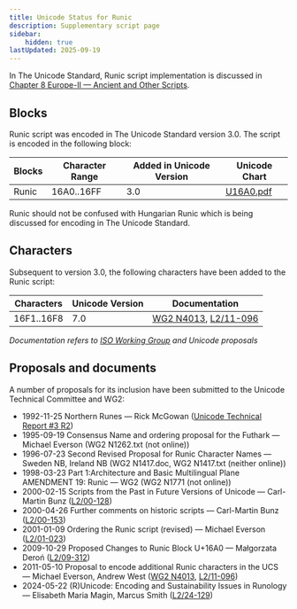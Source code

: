 ```yaml
---
title: Unicode Status for Runic
description: Supplementary script page
sidebar:
    hidden: true
lastUpdated: 2025-09-19
---
```


In The Unicode Standard, Runic script implementation is discussed in [Chapter 8 Europe-II — Ancient and Other Scripts](https://www.unicode.org/versions/latest/core-spec/chapter-8/#G26624).

## Blocks

Runic script was encoded in The Unicode Standard version 3.0. The script is encoded in the following block:

| Blocks  |  Character Range  |  Added in Unicode Version  |  Unicode Chart  |
| ------- | ----------------- | -------------------------- | --------------- |
| Runic |  16A0..16FF  |  3.0  |  [U16A0.pdf](http://www.unicode.org/charts/PDF/U16A0.pdf)  |

Runic should not be confused with Hungarian Runic which is being discussed for encoding in The Unicode Standard.

## Characters

Subsequent to version 3.0, the following characters have been added to the Runic script:

| Characters | Unicode Version | Documentation |
| ---------- | --------------- | ------------- |
| 16F1..16F8 | 7.0 | [WG2 N4013](https://www.unicode.org/wg2/docs/n4013.pdf), [L2/11-096](http://www.unicode.org/cgi-bin/GetMatchingDocs.pl?L2/11-096) |

_Documentation refers to [ISO Working Group](https://www.unicode.org/wg2/) and Unicode proposals_

## Proposals and documents

A number of proposals for its inclusion have been submitted to the Unicode Technical Committee and WG2:
- 1992-11-25 Northern Runes — Rick McGowan ([Unicode Technical Report #3 R2](http://www.unicode.org/reports/tr3-2/))
- 1995-09-19 Consensus Name and ordering proposal for the Futhark — Michael Everson (WG2 N1262.txt (not online))
- 1996-07-23 Second Revised Proposal for Runic Character Names — Sweden NB, Ireland NB (WG2 N1417.doc, WG2 N1417.txt (neither online))
- 1998-03-23 Part 1:Architecture and Basic Multilingual Plane AMENDMENT 19: Runic — WG2 (WG2 N1771 (not online))
- 2000-02-15 Scripts from the Past in Future Versions of Unicode — Carl-Martin Bunz ([L2/00-128](http://www.unicode.org/cgi-bin/GetMatchingDocs.pl?L2/00-128))
- 2000-04-26 Further comments on historic scripts — Carl-Martin Bunz ([L2/00-153](http://www.unicode.org/cgi-bin/GetMatchingDocs.pl?L2/00-153))
- 2001-01-09 Ordering the Runic script (revised) — Michael Everson ([L2/01-023](http://www.unicode.org/cgi-bin/GetMatchingDocs.pl?L2/01-023))
- 2009-10-29 Proposed Changes to Runic Block U+16A0 — Małgorzata Deroń ([L2/09-312](http://www.unicode.org/cgi-bin/GetMatchingDocs.pl?L2/09-312))
- 2011-05-10 Proposal to encode additional Runic characters in the UCS — Michael Everson, Andrew West ([WG2 N4013](https://www.unicode.org/wg2/docs/n4013.pdf), [L2/11-096](http://www.unicode.org/cgi-bin/GetMatchingDocs.pl?L2/11-096))
- 2024-05-22 (R)Unicode: Encoding and Sustainability Issues in Runology — Elisabeth Maria Magin, Marcus Smith ([L2/24-129](http://www.unicode.org/cgi-bin/GetMatchingDocs.pl?L2/24-129))
